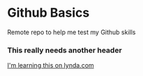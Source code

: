 # Github Basics
Remote repo to help me test my Github skills

### This really needs another header
[I'm learning this on lynda.com](http://www.lynda.com)
